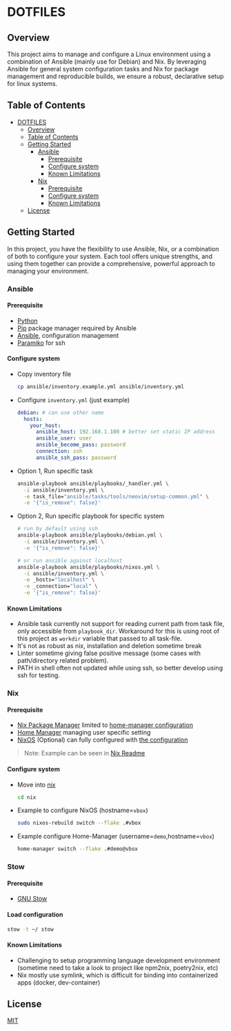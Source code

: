 # DOTFILES

## Overview
This project aims to manage and configure a Linux environment using a combination of Ansible (mainly use for Debian) and Nix. By leveraging Ansible for general system configuration tasks and Nix for package management and reproducible builds, we ensure a robust, declarative setup for linux systems.

## Table of Contents
- [DOTFILES](#dotfiles)
  - [Overview](#overview)
  - [Table of Contents](#table-of-contents)
  - [Getting Started](#getting-started)
    - [Ansible](#ansible)
      - [Prerequisite](#prerequisite)
      - [Configure system](#configure-system)
      - [Known Limitations](#known-limitations)
    - [Nix](#nix)
      - [Prerequisite](#prerequisite-1)
      - [Configure system](#configure-system-1)
      - [Known Limitations](#known-limitations-1)
  - [License](#license)



## Getting Started
In this project, you have the flexibility to use Ansible, Nix, or a combination of both to configure your system. Each tool offers unique strengths, and using them together can provide a comprehensive, powerful approach to managing your environment.

### Ansible

#### Prerequisite
- [Python](https://www.python.org/)
- [Pip](https://pip.pypa.io/en/stable/installation) package manager required by Ansible
- [Ansible](https://docs.ansible.com/ansible/latest/installation_guide/intro_installation.html), configuration management
- [Paramiko](https://www.paramiko.org/installing.html) for ssh

#### Configure system
- Copy inventory file
  ```bash
  cp ansible/inventory.example.yml ansible/inventory.yml
  ```
- Configure `inventory.yml` (just example)
  ```yaml
  debian: # can use other name
    hosts:
      your_host:
        ansible_host: 192.168.1.100 # better set static IP address
        ansible_user: user
        ansible_become_pass: password
        connection: ssh
        ansible_ssh_pass: password
  ```
- Option 1, Run specific task
  ```bash
  ansible-playbook ansible/playbooks/_handler.yml \
    -i ansible/inventory.yml \
    -e task_file="ansible/tasks/tools/neovim/setup-common.yml" \
    -e '{"is_remove": false}'
  ```
- Option 2, Run specific playbook for specific system
  ```bash
  # run by default using ssh
  ansible-playbook ansible/playbooks/debian.yml \
    -i ansible/inventory.yml \
    -e '{"is_remove": false}'

  # or run ansible against localhost
  ansible-playbook ansible/playbooks/nixos.yml \
    -i ansible/inventory.yml \
    -e _hosts="localhost" \
    -e _connection="local" \
    -e '{"is_remove": false}'
  ```

#### Known Limitations
- Ansible task currently not support for reading current path from task file, only accessible from `playbook_dir`. Workaround for this is using root of this project as `workdir`  variable that passed to all task-file.
- It's not as robust as nix, installation and deletion sometime break
- Linter sometime giving false positive message (some cases with path/directory related problem).
- PATH in shell often not updated while using ssh, so better develop using ssh for testing.

### Nix

#### Prerequisite
- [Nix Package Manager](https://nixos.org/download/) limited to [home-manager configuration](./nix/home/)
- [Home Manager](https://nix-community.github.io/home-manager/) managing user specific setting
- [NixOS](https://nixos.org/download) (Optional) can fully configured with [the configuration](./nix)
> Note: Example can be seen in [Nix Readme](./nix/README.md)

#### Configure system
- Move into [nix](./nix/)
  ```bash
  cd nix
  ```
- Example to configure NixOS (hostname=`vbox`)
  ```bash
  sudo nixos-rebuild switch --flake .#vbox
  ```
- Example configure Home-Manager (username=`demo`,hostname=`vbox`)
  ```bash
  home-manager switch --flake .#demo@vbox
  ```

### Stow

#### Prerequisite
- [GNU Stow](https://www.gnu.org/software/stow/)

#### Load configuration
```bash
stow -t ~/ stow
```


#### Known Limitations
- Challenging to setup programming language development environment (sometime need to take a look to project like npm2nix, poetry2nix, etc)
- Nix mostly use symlink, which is difficult for binding into containerized apps (docker, dev-container)

## License
[MIT](./LICENSE)
